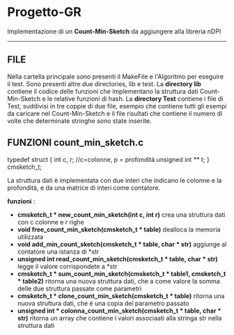 # Progetto-GR
Implementazione di un **Count-Min-Sketch** da aggiungere alla libreria nDPI
***
## FILE
Nella cartella principale sono presenti il MakeFile e l'Algoritmo per eseguire il test.
Sono presenti altre due directories, lib e test. La **directory lib** contiene il codice delle funzioni che
implementano la struttura dati Count-Min-Sketch e le relative funzioni di hash.
La **directory Test** contiene i file di Test, suddivisi in tre coppie di due file, esempio che contiene tutti gli esempi da
caricare nel Count-Min-Sketch e il file risultati che contiene il numero di volte che determinate stringhe sono state inserite.

## FUNZIONI count_min_sketch.c 
  
  typedef struct {
    int c, r;        //c=colonne, p = profondità
    unsigned int ** t;
  } cmsketch_t;
  
  La struttura dati è implementata con due interi che indicano le colonne e la profondità, e da 
  una matrice di interi come contatore.
  
  **funzioni** :
   * **cmsketch_t * new_count_min_sketch(int c, int r)** crea una struttura dati con c colonne e r righe
   *  **void free_count_min_sketch(cmsketch_t * table)** dealloca la memoria utilizzata
   *  **void add_min_count_sketch(cmsketch_t * table, char * str)** aggiunge al contatore una istanza di *str
   *  **unsigned int read_count_min_sketch(cmsketch_t * table, char * str)** legge il valore corrispondete a *str
   *  **cmsketch_t * sum_count_min_sketch(cmsketch_t * table1, cmsketch_t * table2)** ritorna una nuova struttura dati, che a come valore la somma delle due struttura passate come parametri
   *  **cmsketch_t * clone_count_min_sketch(cmsketch_t * table)** ritorna una nuova struttura dati, che è una copia del parametro passato
   *  **unsigned int * colonna_count_min_sketch(cmsketch_t * table, char * str)** ritorna un array che contiene i valori associaati alla stringa str nella struttura dati
   
  
  
  
  
